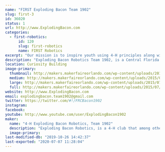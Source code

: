 ```yaml
---
name: "FIRST Exploding Bacon Team 1902"
slug: first-3
id: 36020
status: 1
url: http://www.ExplodingBacon.com
categories:
  - first-robotics:
      id: 120
      slug: first-robotics
      name: FIRST Robotics
excerpt: "Our mission is to inspire youth using 4-H principles along with the tenets of gracious professionalism to explore science and technology through a mentor based program, which develops leadership and life skills while encouraging innovation, creative solutions to engineering and technical challenges."
description: "Exploding Bacon Robotics Team 1902, is a Central Florida 4-H club for High School aged students that among other things, participates in FIRST. Our students learn engineering, computer programming, and hands-on machinery skills, as well as the problem solving, strategic thinking, time management, public speaking, teamwork and leadership skills essential in any career. The goal is to inspire and support these youth members to continue on to higher education in trade schools and STEM programs in college."
location: Curiosity Building
image-primary:
  thumbnail: http://makers.makerfaireorlando.com/wp-content/uploads/2015/07/2015-magnet-150x150.jpg
  medium: http://makers.makerfaireorlando.com/wp-content/uploads/2015/07/2015-magnet-300x300.jpg
  large: http://makers.makerfaireorlando.com/wp-content/uploads/2015/07/2015-magnet.jpg
  full: http://makers.makerfaireorlando.com/wp-content/uploads/2015/07/2015-magnet.jpg
website: http://www.ExplodingBacon.com
email: explodingbacon.team1902@gmail.com
twitter: https://twitter.com/#!/FRCBacon1902
instagram: 
facebook: 
youtube: http://www.youtube.com/user/ExplodingBacon1902
maker:
  name: "4-H Exploding Bacon Robotics, Team 1902"
  description: "Exploding Bacon Robotics, is a 4-H club that among other things, participates in FIRST. Our students learn engineering, computer programming, and hands-on machinery skills, as well as the problem solving, strategic thinking, time management, public speaking, teamwork and leadership skills essential in any career. The goal is to inspire and support these youth members to continue on to higher education in trade schools and STEM programs in college."
  image-primary: 
last-modified-db: "2019-10-26 14:42:37"
last-exported: "2020-07-07 11:28:04"
---
```

